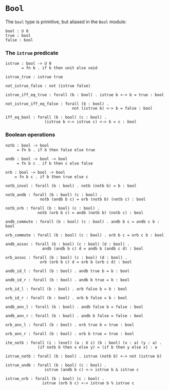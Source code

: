 # `Bool`

The `bool` type is primitive, but aliased in the `Bool` module:

    bool : U 0
    true : bool
    false : bool


### The `istrue` predicate

    istrue : bool -> U 0
           = fn b . if b then unit else void

    istrue_true : istrue true

    not_istrue_false : not (istrue false)

    istrue_iff_eq_true : forall (b : bool) . istrue b <-> b = true : bool

    not_istrue_iff_eq_false : forall (b : bool) .
                                 not (istrue b) <-> b = false : bool

    iff_eq_bool : forall (b : bool) (c : bool) .
                     (istrue b <-> istrue c) <-> b = c : bool


### Boolean operations

    notb : bool -> bool
         = fn b . if b then false else true

    andb : bool -> bool -> bool
         = fn b c . if b then c else false

    orb : bool -> bool -> bool
        = fn b c . if b then true else c

    notb_invol : forall (b : bool) . notb (notb b) = b : bool

    notb_andb : forall (b : bool) (c : bool) .
                   notb (andb b c) = orb (notb b) (notb c) : bool

    notb_orb : forall (b : bool) (c : bool) .
                  notb (orb b c) = andb (notb b) (notb c) : bool

    andb_commute : forall (b : bool) (c : bool) . andb b c = andb c b : bool

    orb_commute : forall (b : bool) (c : bool) . orb b c = orb c b : bool

    andb_assoc : forall (b : bool) (c : bool) (d : bool) .
                    andb (andb b c) d = andb b (andb c d) : bool

    orb_assoc : forall (b : bool) (c : bool) (d : bool) .
                   orb (orb b c) d = orb b (orb c d) : bool

    andb_id_l : forall (b : bool) . andb true b = b : bool

    andb_id_r : forall (b : bool) . andb b true = b : bool

    orb_id_l : forall (b : bool) . orb false b = b : bool

    orb_id_r : forall (b : bool) . orb b false = b : bool

    andb_ann_l : forall (b : bool) . andb false b = false : bool

    andb_ann_r : forall (b : bool) . andb b false = false : bool

    orb_ann_l : forall (b : bool) . orb true b = true : bool

    orb_ann_r : forall (b : bool) . orb b true = true : bool

    ite_notb : forall (i : level) (a : U i) (b : bool) (x : a) (y : a) .
                  (if notb b then x else y) = (if b then y else x) : a

    istrue_notb : forall (b : bool) . istrue (notb b) <-> not (istrue b)

    istrue_andb : forall (b : bool) (c : bool) .
                     istrue (andb b c) <-> istrue b & istrue c

    istrue_orb : forall (b : bool) (c : bool) .
                    istrue (orb b c) <-> istrue b % istrue c

